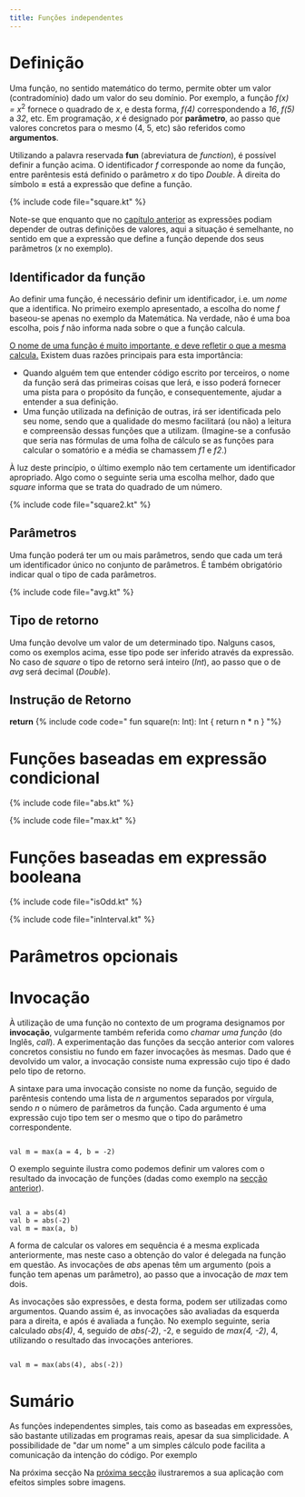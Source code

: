 ```yaml
---
title: Funções independentes
---
```


# Definição

Uma função, no sentido matemático do termo, permite obter um valor (contradomínio) dado um valor do seu domínio. Por exemplo, a função *f(x) = x*<sup>2</sup> fornece o quadrado de *x*, e desta forma, *f(4)* correspondendo a *16*, *f(5)* a *32*, etc. Em programação, *x* é designado por **parâmetro**, ao passo que valores concretos para o mesmo (4, 5, etc) são referidos como **argumentos**.

Utilizando a palavra reservada **fun** (abreviatura de *function*), é possível definir a função acima. O identificador *f* corresponde ao nome da função, entre parêntesis está definido o parâmetro *x* do tipo *Double*. À direita do símbolo **=** está a expressão que define a função.

{% include code file="square.kt" %}

Note-se que enquanto que no [capítulo anterior](../01_expressoes/expressoesdep) as expressões podiam depender de outras definições de valores, aqui a situação é semelhante, no sentido em que a expressão que define a função depende dos seus parâmetros (*x* no exemplo).

## Identificador da função

Ao definir uma função, é necessário definir um identificador, i.e. um *nome* que a identifica. No primeiro exemplo apresentado, a escolha do nome *f* baseou-se apenas no exemplo da Matemática. Na verdade, não é uma boa escolha, pois *f* não informa nada sobre o que a função calcula.

<u>O nome de uma função é muito importante, e deve refletir o que a mesma calcula.</u> Existem duas razões principais para esta importância:
- Quando alguém tem que entender código escrito por terceiros, o nome da função será das primeiras coisas que lerá, e isso poderá fornecer uma pista para o propósito da função, e consequentemente, ajudar a entender a sua definição.
- Uma função utilizada na definição de outras, irá ser identificada pelo seu nome, sendo que a qualidade do mesmo facilitará (ou não) a leitura e compreensão dessas funções que a utilizam. (Imagine-se a confusão que seria nas fórmulas de uma folha de cálculo se as funções para calcular o somatório e a média se chamassem *f1* e *f2*.)

À luz deste princípio, o último exemplo não tem certamente um identificador apropriado. Algo como o seguinte seria uma escolha melhor, dado que *square* informa que se trata do quadrado de um número.

{% include code file="square2.kt" %}


## Parâmetros
Uma função poderá ter um ou mais parâmetros, sendo que cada um terá um identificador único no conjunto de parâmetros. É também obrigatório indicar qual o tipo de cada parâmetros.

{% include code file="avg.kt" %}

## Tipo de retorno
Uma função devolve um valor de um determinado tipo. Nalguns casos, como os exemplos acima, esse tipo pode ser inferido através da expressão. No caso de *square* o tipo de retorno será inteiro (*Int*), ao passo que o de *avg* será decimal (*Double*).

## Instrução de Retorno

**return**
{% include code code="
fun square(n: Int): Int {
    return n * n
}
"%}


# Funções baseadas em expressão condicional

{% include code file="abs.kt" %}

{% include code file="max.kt" %}


# Funções baseadas em expressão booleana

{% include code file="isOdd.kt" %}

{% include code file="inInterval.kt" %}

# Parâmetros opcionais

# Invocação

À utilização de uma função no contexto de um programa designamos por **invocação**, vulgarmente também referida como *chamar uma função* (do Inglês, *call*). A experimentação das funções da secção anterior com valores concretos consistiu no fundo em fazer invocações às mesmas. Dado que é devolvido um valor, a invocação consiste numa expressão cujo tipo é dado pelo tipo de retorno.

A sintaxe para uma invocação consiste no nome da função, seguido de parêntesis contendo uma lista de *n* argumentos separados por vírgula, sendo *n* o número de parâmetros da função. Cada argumento é uma expressão cujo tipo tem ser o mesmo que o tipo do parâmetro correspondente.

<code>
val m = max(a = 4, b = -2)
</code>

O exemplo seguinte ilustra como podemos definir um valores com o resultado da invocação de funções (dadas como exemplo na [secção anterior](funcoesind)).

<code>
val a = abs(4)
val b = abs(-2)
val m = max(a, b)
</code>

A forma de calcular os valores em sequência é a mesma explicada anteriormente, mas neste caso a obtenção do valor é delegada na função em questão. As invocações de *abs* apenas têm um argumento (pois a função tem apenas um parâmetro), ao passo que a invocação de *max* tem dois.

As invocações são expressões, e desta forma, podem ser utilizadas como argumentos. Quando assim é, as invocações são avaliadas da esquerda para a direita, e após é avaliada a função. No exemplo seguinte, seria calculado *abs(4)*, 4, seguido de *abs(-2)*, -2, e seguido de *max(4, -2)*, 4, utilizando o resultado das invocações anteriores.

<code>
val m = max(abs(4), abs(-2))
</code>



# Sumário

As funções independentes simples, tais como as baseadas em expressões, são bastante utilizadas em programas reais, apesar da sua simplicidade. A possibilidade de "dar um nome" a um simples cálculo pode facilita a comunicação da intenção do código. Por exemplo 

Na próxima secção
Na [próxima secção](bwimages) ilustraremos a sua aplicação com efeitos simples sobre imagens.
